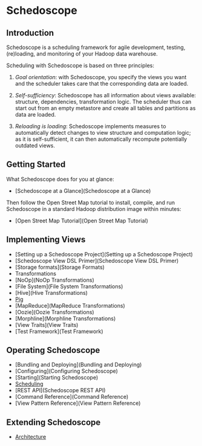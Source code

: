 # Schedoscope

## Introduction

Schedoscope is a scheduling framework for agile development, testing, (re)loading, and monitoring of your Hadoop data warehouse.

Scheduling with Schedoscope is based on three principles:

1. _Goal orientation_: with Schedoscope, you specify the views you want and the scheduler takes care that the corresponding data are loaded.

2. _Self-sufficiency_: Schedoscope has all information about views available: structure, dependencies, transformation logic. The scheduler thus can start out from an empty metastore and create all tables and partitions as data are loaded.

3. _Reloading is loading_: Schedoscope implements measures to automatically detect changes to view structure and computation logic; as it is self-sufficient, it can then automatically recompute potentially outdated views.

## Getting Started

What Schedoscope does for you at glance:

- [Schedoscope at a Glance](Schedoscope at a Glance)

Then follow the Open Street Map tutorial to install, compile, and run Schedoscope in a standard Hadoop distribution image within minutes:

- [Open Street Map Tutorial](Open Street Map Tutorial)

## Implementing Views
- [Setting up a Schedoscope Project](Setting up a Schedoscope Project)
- [Schedoscope View DSL Primer](Schedoscope View DSL Primer)
- [Storage formats](Storage Formats)
- Transformations
 - [NoOp](NoOp Transformations)
 - [File System](File System Transformations)
 - [Hive](Hive Transformations)
 - [Pig](Pig-Transformations)
 - [MapReduce](MapReduce Transformations)
 - [Oozie](Oozie Transformations)
 - [Morphline](Morphline Transformations)
- [View Traits](View Traits)
- [Test Framework](Test Framework)

## Operating Schedoscope
- [Bundling and Deploying](Bundling and Deploying)
- [Configuring](Configuring Schedoscope)
- [Starting](Starting Schedoscope)
- [Scheduling](Scheduling)
- [REST API](Schedoscope REST API)
- [Command Reference](Command Reference)
- [View Pattern Reference](View Pattern Reference)

## Extending Schedoscope
- [Architecture](Architecture)

